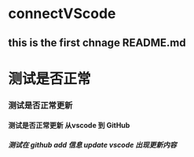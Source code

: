 ﻿# connectVScode
## this is the first chnage README.md 
# 测试是否正常 
### 测试是否正常更新 
#### 测试是否正常更新  从vscode  到 GitHub 
##### 测试在 github  add 信息 update  vscode 出现更新内容
